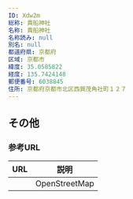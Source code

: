 ```yaml
---
ID: Xdw2m
総称: 貴船神社
名称: 貴船神社
名称読み: null
別名: null
都道府県: 京都府
区域: 京都市
緯度: 35.0585822
経度: 135.7424148
郵便番号: 6038845
住所: 京都府京都市北区西賀茂角社町１２７
---
```


## その他

### 参考URL

| URL | 説明          |
| --- | ------------- |
|     | OpenStreetMap |
